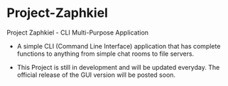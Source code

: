 # Project-Zaphkiel
Project Zaphkiel - CLI Multi-Purpose Application

- A simple CLI (Command Line Interface) application that has 
  complete functions to anything from simple chat rooms to file servers.

- This Project is still in development and will be updated everyday.
  The official release of the GUI version will be posted soon.
